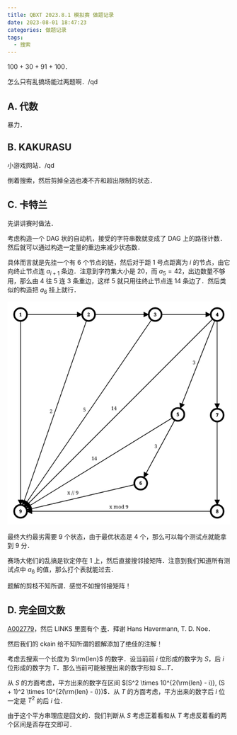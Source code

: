 ```yaml
---
title: QBXT 2023.8.1 模拟赛 做题记录
date: 2023-08-01 18:47:23
categories: 做题记录
tags:
  - 搜索
---
```


100 + 30 + 91 + 100．

怎么只有乱搞场能过两题啊．/qd

<!-- more -->

## A. 代数

暴力．

## B. KAKURASU

小游戏网站．/qd

倒着搜索，然后剪掉全选也凑不齐和超出限制的状态．

## C. 卡特兰

先讲讲赛时做法．

考虑构造一个 DAG 状的自动机，接受的字符串数就变成了 DAG 上的路径计数．然后就可以通过构造一定量的重边来减少状态数．

具体而言就是先挂一个有 $6$ 个节点的链，然后对于距 $1$ 号点距离为 $i$ 的节点，由它向终止节点连 $a_{i + 1}$ 条边．注意到字符集大小是 $20$，而 $a_5 = 42$，出边数量不够用，那么由 $4$ 往 $5$ 连 $3$ 条重边，这样 $5$ 就只用往终止节点连 $14$ 条边了．然后类似的构造把 $a_6$ 挂上就行．

![大概长这样](/images/qbxt-2023-08-01-rec/1.png)

最终大约最劣需要 $9$ 个状态，由于最优状态是 $4$ 个，那么可以每个测试点就能拿到 $9$ 分．

赛场大佬们的乱搞是钦定停在 $1$ 上，然后直接搜邻接矩阵．注意到我们知道所有测试点中 $a_6$ 的值，那么打个表就能过去．

题解的剪枝不知所谓．感觉不如搜邻接矩阵！

## D. 完全回文数

[A002779](https://oeis.org/A002779)，然后 LINKS 里面有个 [表](https://oeis.org/A002779/b002779.txt)．拜谢 Hans Havermann, T. D. Noe．

然后我们的 ckain 给不知所谓的题解添加了绝佳的注解！

考虑去搜索一个长度为 $\rm{len}$ 的数字．设当前前 $i$ 位形成的数字为 $S$，后 $i$ 位形成的数字为 $T$．那么当前可能被搜出来的数字形如 $S \dots T$．

从 $S$ 的方面考虑，平方出来的数字在区间 $[S^2 \times 10^{2(\rm{len} - i)}, (S + 1)^2 \times 10^{2(\rm{len} - i)})$．从 $T$ 的方面考虑，平方出来的数字后 $i$ 位一定是 $T^2$ 的后 $i$ 位．

由于这个平方串理应是回文的．我们判断从 $S$ 考虑正着看和从 $T$ 考虑反着看的两个区间是否存在交即可．
